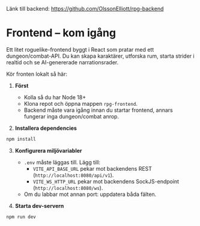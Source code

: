 Länk till backend: https://github.com/OlssonElliott/rpg-backend

# Frontend – kom igång

Ett litet roguelike-frontend byggt i React som pratar med ett dungeon/combat-API. Du kan skapa karaktärer, utforska rum, starta strider i realtid och se AI-genererade narrationsrader.

Kör fronten lokalt så här:

1. **Först**

   - Kolla så du har Node 18+
   - Klona repot och öppna mappen `rpg-frontend`.
   - Backend måste vara igång innan du startar frontend, annars fungerar inga dungeon/combat anrop.

2. **Installera dependencies**

```bash
npm install
```

3. **Konfigurera miljövariabler**

   - `.env` måste läggas till. Lägg till:
     - `VITE_API_BASE_URL` pekar mot backendens REST (`http://localhost:8080/api/v1`).
     - `VITE_WS_HTTP_URL` pekar mot backendens SockJS-endpoint (`http://localhost:8080/ws`).
   - Om du labbar mot annan port: uppdatera båda fälten.

4. **Starta dev-servern**

```bash
npm run dev
```
